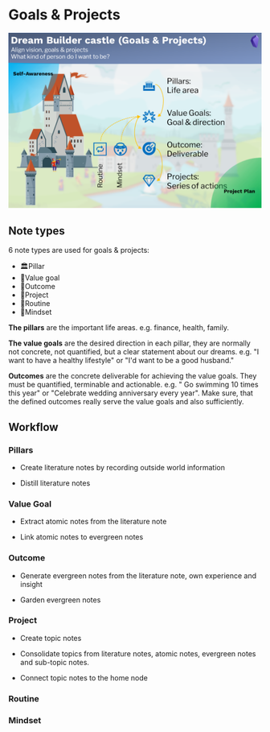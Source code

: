 # Goals & Projects



![LMS_castle](images/LMS_castle.PNG)



## Note types

6 note types are used for goals & projects:

- 🏛Pillar 
- 🌟Value goal
- 🎯Outcome
- 💎Project
- 🔁Routine
- 🤯Mindset

**The pillars** are the important life areas. e.g. finance, health, family. 

**The value goals** are the desired direction in each pillar, they are normally not concrete, not quantified, but a clear statement about our dreams. e.g. "I want to have a healthy lifestyle" or "I'd want to be a good husband."

**Outcomes** are the concrete deliverable for achieving the value goals. They must be quantified, terminable and actionable. e.g. " Go swimming 10 times this year" or "Celebrate wedding anniversary every year". Make sure, that the defined outcomes really serve the value goals and also sufficiently. 


## Workflow

### Pillars

- Create literature notes by recording outside world information 

- Distill literature notes

### Value Goal

- Extract atomic notes from the literature note

- Link atomic notes to evergreen notes

### Outcome

- Generate evergreen notes from the literature note, own experience and insight 

- Garden evergreen notes

### Project

- Create topic notes

- Consolidate topics from literature notes, atomic notes, evergreen notes and sub-topic notes. 
- Connect topic notes to the home node

### Routine

### Mindset



